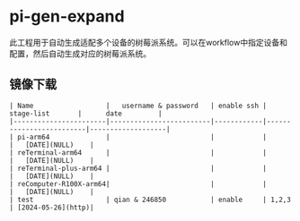 # pi-gen-expand
此工程用于自动生成适配多个设备的树莓派系统。可以在workflow中指定设备和配置，然后自动生成对应的树莓派系统。

## 镜像下载

    | Name                  |   username & password   | enable ssh |        stage-list       |      date         |
    |-----------------------|-------------------------|------------|-------------------------|-------------------|
    | pi-arm64              |                         |            |                         |   [DATE](NULL)    |
    | reTerminal-arm64      |                         |            |                         |   [DATE](NULL)    |
    | reTerminal-plus-arm64 |                         |            |                         |   [DATE](NULL)    |
    | reComputer-R100X-arm64|                         |            |                         |   [DATE](NULL)    |
    | test                  | qian & 246850           | enable     | 1,2,3                   | [2024-05-26](http)|



